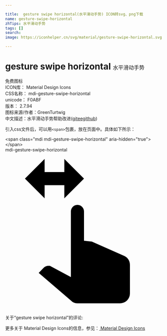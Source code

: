 ```yaml
---

title:  gesture swipe horizontal(水平滑动手势) ICON转svg、png下载
name: gesture-swipe-horizontal
zhTips: 水平滑动手势
tags: []
search: 
image: https://iconhelper.cn/svg/material/gesture-swipe-horizontal.svg

---
```


# gesture swipe horizontal  <small style="font-size: 60%;font-weight: 100">水平滑动手势</small>


<div class="detail-page">
<p>
<span><span class="badge-success badge">免费图标</span> </span>
<br/>
<span>
ICON库：
<span class="badge-secondary badge">Material Design Icons</span> 
</span>
<br/>
<span>
CSS名称：
<span class="badge-secondary badge">mdi-gesture-swipe-horizontal</span> 
</span>
<br/>
<span>
unicode：
<span class="badge-secondary badge">F0ABF</span> 
<copy-btn content='F0ABF' btn-title=""></copy-btn>
<copy-btn :content='String.fromCodePoint(parseInt("F0ABF", 16))' btn-title="复制U"></copy-btn>
</span>
<br/>
<span>
版本：
<span class="badge-secondary badge">2.7.94</span> 
</span>
<br/>
<span>图标来源/作者：<span class="badge-light badge">GreenTurtwig</span></span> 
<br/>
<span class="zh-detail">中文描述：<span class="badge-primary badge">水平滑动手势</span><span class="help-link"><span>帮助改进</span>(<a href="https://gitee.com/liuwave/icon-helper/edit/master/json/material/gesture-swipe-horizontal.json" target="_blank" rel="noopener noreferrer">gitee</a><a href="https://github.com/liuwave/icon-helper/edit/master/json/material/gesture-swipe-horizontal.json" target="_blank" rel="noopener noreferrer">github</a></span>)</span><br/>
</p>
</div>
<div class="alert alert-dark">
  <i class="mdi mdi-gesture-swipe-horizontal mdi-48px"></i>
  <i class="mdi mdi-gesture-swipe-horizontal mdi-36px"></i>
  <i class="mdi mdi-gesture-swipe-horizontal mdi-24px"></i>
  <i class="mdi mdi-gesture-swipe-horizontal mdi-18px"></i>
</div>
<div>
  <p>引入css文件后，可以用<code>&lt;span&gt;</code>包裹，放在页面中。具体如下所示：    
  </p>
  <div class="alert alert-primary" style="font-size: 14px">
    &lt;span class="mdi mdi-gesture-swipe-horizontal" aria-hidden="true"&gt;&lt;/span&gt;
    <copy-btn content='<span class="mdi mdi-gesture-swipe-horizontal" aria-hidden="true"></span>'></copy-btn>
  </div>
  <div class="alert alert-secondary">
    <i class="mdi mdi-gesture-swipe-horizontal"
    style="font-size: 24px"
    aria-hidden="true"></i> mdi-gesture-swipe-horizontal
    <copy-btn content="mdi-gesture-swipe-horizontal" btn-title="复制图标名称"></copy-btn>
  </div>
</div>
<div id="svg" class="svg-wrap">
<svg xmlns="http://www.w3.org/2000/svg" viewBox="0 0 24 24"><path d="M6,1L3,4L6,7V5H9V7L12,4L9,1V3H6V1M11,8A1,1 0 0,0 10,9V19L6.8,17.28H6.58C6.3,17.28 6.03,17.39 5.84,17.6L5.1,18.37L10,22.57C10.26,22.85 10.62,23 11,23H17.5A1.5,1.5 0 0,0 19,21.5V17.14C19,16.56 18.68,16.03 18.15,15.79L13.21,13.6L12,13.47V9A1,1 0 0,0 11,8Z" /></svg>
</div>
<detail full-name='mdi-gesture-swipe-horizontal'></detail>
<div>
<p>关于“gesture swipe horizontal”的评论:</p>
</div>
<Vssue title="关于“gesture swipe horizontal”的评论" ></Vssue>    
<div><p>更多关于 Material Design Icons的信息，参见：<a target="_blank" href="https://iconhelper.cn/material.html"> Material Design Icons</a>
</p></div>

